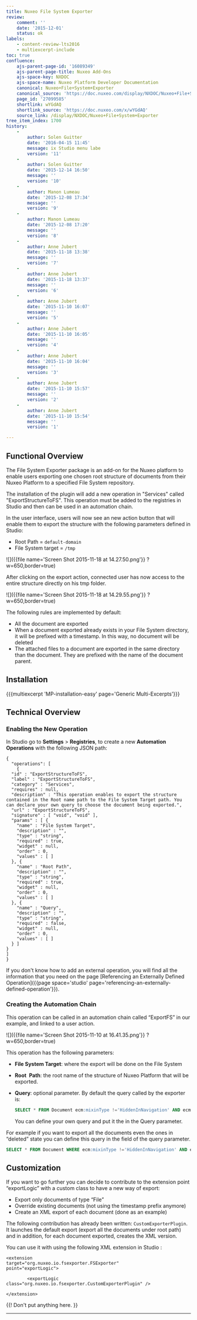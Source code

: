 ```yaml
---
title: Nuxeo File System Exporter
review:
    comment: ''
    date: '2015-12-01'
    status: ok
labels:
    - content-review-lts2016
    - multiexcerpt-include
toc: true
confluence:
    ajs-parent-page-id: '16089349'
    ajs-parent-page-title: Nuxeo Add-Ons
    ajs-space-key: NXDOC
    ajs-space-name: Nuxeo Platform Developer Documentation
    canonical: Nuxeo+File+System+Exporter
    canonical_source: 'https://doc.nuxeo.com/display/NXDOC/Nuxeo+File+System+Exporter'
    page_id: '27099585'
    shortlink: wYGdAQ
    shortlink_source: 'https://doc.nuxeo.com/x/wYGdAQ'
    source_link: /display/NXDOC/Nuxeo+File+System+Exporter
tree_item_index: 1700
history:
    -
        author: Solen Guitter
        date: '2016-04-15 11:45'
        message: ix Studio menu labe
        version: '11'
    -
        author: Solen Guitter
        date: '2015-12-14 16:50'
        message: ''
        version: '10'
    -
        author: Manon Lumeau
        date: '2015-12-08 17:34'
        message: ''
        version: '9'
    -
        author: Manon Lumeau
        date: '2015-12-08 17:20'
        message: ''
        version: '8'
    -
        author: Anne Jubert
        date: '2015-11-18 13:38'
        message: ''
        version: '7'
    -
        author: Anne Jubert
        date: '2015-11-18 13:37'
        message: ''
        version: '6'
    -
        author: Anne Jubert
        date: '2015-11-10 16:07'
        message: ''
        version: '5'
    -
        author: Anne Jubert
        date: '2015-11-10 16:05'
        message: ''
        version: '4'
    -
        author: Anne Jubert
        date: '2015-11-10 16:04'
        message: ''
        version: '3'
    -
        author: Anne Jubert
        date: '2015-11-10 15:57'
        message: ''
        version: '2'
    -
        author: Anne Jubert
        date: '2015-11-10 15:54'
        message: ''
        version: '1'

---
```

## Functional Overview

The File System Exporter package is an add-on for the Nuxeo platform to enable users exporting one chosen root structure of documents from their Nuxeo Platform to a specified File System repository.

The installation of the plugin will add a new operation in "Services" called "ExportStructureToFS". This operation must be added to the registries in Studio and then can be used in an automation chain.

In the user interface, users will now see an new action button that will enable them to export the structure with the following parameters defined in Studio:

*   Root Path = `default-domain`
*   File System target = `/tmp`

![]({{file name='Screen Shot 2015-11-18 at 14.27.50.png'}} ?w=650,border=true)

After clicking on the export action, connected user has now access to the entire structure directly on his tmp folder.

![]({{file name='Screen Shot 2015-11-18 at 14.29.55.png'}} ?w=650,border=true)

The following rules are implemented by default:

*   All the document are exported&nbsp;
*   When a document exported already exists in your File System directory, it will be prefixed with a timestamp. In this way, no document will be deleted&nbsp;
*   The attached files to a document are exported in the same directory than the document. They are prefixed with the name of the document parent.

## Installation

{{{multiexcerpt 'MP-installation-easy' page='Generic Multi-Excerpts'}}}

## Technical Overview

### Enabling the New Operation

In Studio go to **Settings** > **Registries**, to create a new&nbsp;**Automation Operations** with the following JSON path: &nbsp;&nbsp;

```
{
  "operations": [
    {
  "id" : "ExportStructureToFS",
  "label" : "ExportStructureToFS",
  "category" : "Services",
  "requires" : null,
  "description" : "This operation enables to export the structure contained in the Root name path to the File System Target path. You can declare your own query to choose the document being exported.",
  "url" : "ExportStructureToFS",
  "signature" : [ "void", "void" ],
  "params" : [ {
    "name" : "File System Target",
    "description" : "",
    "type" : "string",
    "required" : true,
    "widget" : null,
    "order" : 0,
    "values" : [ ]
  }, {
    "name" : "Root Path",
    "description" : "",
    "type" : "string",
    "required" : true,
    "widget" : null,
    "order" : 0,
    "values" : [ ]
  }, {
    "name" : "Query",
    "description" : "",
    "type" : "string",
    "required" : false,
    "widget" : null,
    "order" : 0,
    "values" : [ ]
  } ]
}
]
}
```

If you don't know how to add an external operation, you will find all the information that you need on the page [Referencing an Externally Defined Operation]({{page space='studio' page='referencing-an-externally-defined-operation'}}).

### Creating the Automation Chain

This operation can be called in an automation chain called &ldquo;ExportFS&rdquo; in our example, and linked to a user action.

![]({{file name='Screen Shot 2015-11-10 at 16.41.35.png'}} ?w=650,border=true)

This operation has the following parameters:

*   **File System Target**: where the export will be done on the File System
*   **Root&nbsp;** **Path**: the root name of the structure of Nuxeo Platform that will be exported.
*   **Query**: optional parameter. By default the query called by the exporter is:

    ```sql
    SELECT * FROM Document ecm:mixinType !='HiddenInNavigation' AND ecm:isCheckedInVersion = 0 AND ecm:currentLifeCycleState !='deleted'
    ```

    You can define your own query and put it the in the Query parameter.

For example if you want to export all the documents even the ones in &ldquo;deleted&rdquo; state you can define this query in the field of the query parameter.

```sql
SELECT * FROM Document WHERE ecm:mixinType !='HiddenInNavigation' AND ecm:isCheckedInVersion = 0
```

## Customization

If you want to go further you can decide to contribute to the extension point &ldquo;exportLogic&rdquo; with a custom class to have a new way of export:

*   Export only documents of type &ldquo;File&rdquo;
*   Override existing documents (not using the timestamp prefix anymore)
*   Create an XML export of each document (done as an example)&nbsp;

The following contribution has already been written:&nbsp;`CustomExporterPlugin`. It launches the default export (export all the documents under root path) and in addition, for each document exported, creates the XML version.

You can use it with using the following XML extension in Studio : &nbsp;

```
<extension
target="org.nuxeo.io.fsexporter.FSExporter"
point="exportLogic">

		<exportLogic
class="org.nuxeo.io.fsexporter.CustomExporterPlugin" />

</extension>
```

{{! Don't put anything here. }}

* * *
